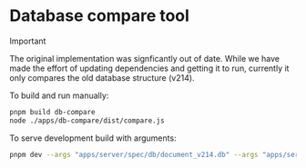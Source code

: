 # Database compare tool

> [!IMPORTANT]
> The original implementation was signficantly out of date. While we have made the effort of updating dependencies and getting it to run, currently it only compares the old database structure (v214).

To build and run manually:

```sh
pnpm build db-compare
node ./apps/db-compare/dist/compare.js
```

To serve development build with arguments:

```sh
pnpm dev --args "apps/server/spec/db/document_v214.db" --args "apps/server/spec/db/document_v214_migrated.db"
```